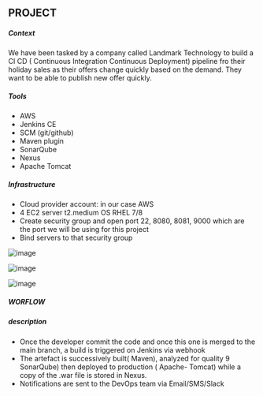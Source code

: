 ## PROJECT

##### Context
We have been tasked by a company called Landmark Technology to build a CI CD ( Continuous Integration Continuous Deployment) pipeline fro their holiday sales as their offers change quickly based on the demand. They want to be able to publish new offer quickly. 

##### Tools
+ AWS
+ Jenkins CE
+ SCM (git/github)
+ Maven plugin
+ SonarQube
+ Nexus
+ Apache Tomcat
##### Infrastructure
+ Cloud provider account: in our case AWS
+ 4 EC2 server t2.medium OS RHEL 7/8
+ Create security group and open port 22, 8080, 8081, 9000 which are the port we will be using for this project
+ Bind servers to that security group

 ![image](https://github.com/user-attachments/assets/085d267b-0d4a-4ec0-8caf-02ec4baab498)
 

  ![image](https://github.com/user-attachments/assets/6c109e1b-7ecd-4ce3-b280-b9dca43e8034)

  ![image](https://github.com/user-attachments/assets/6d424081-e4a5-4e8e-9f2e-7a563a494e84)

##### WORFLOW

##### description
+ Once the developer commit the code and once this one is merged to the main branch, a build is triggered on Jenkins via webhook
+ The artefact is successively built( Maven), analyzed for quality 9 SonarQube) then deployed to production ( Apache- Tomcat) while a copy of the .war file is stored in Nexus.
+ Notifications are sent to the DevOps team via Email/SMS/Slack
  

